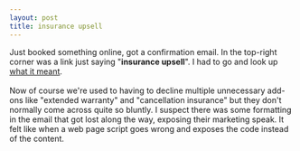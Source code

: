 ```yaml
---
layout: post
title: insurance upsell
---
```


<div class="entry-item s2-entrytext">Just booked something online, got a confirmation email. In the top-right corner was a link just saying "<b>insurance upsell</b>". I had to go and look up <a href="http://en.wikipedia.org/wiki/Up-selling" rel="nofollow">what it meant</a>.<br/><br/>Now of course we're used to having to decline multiple unnecessary add-ons like "extended warranty" and "cancellation insurance" but they don't normally come across quite so bluntly. I suspect there was some formatting in the email that got lost along the way, exposing their marketing speak. It felt like when a web page script goes wrong and exposes the code instead of the content.</div>